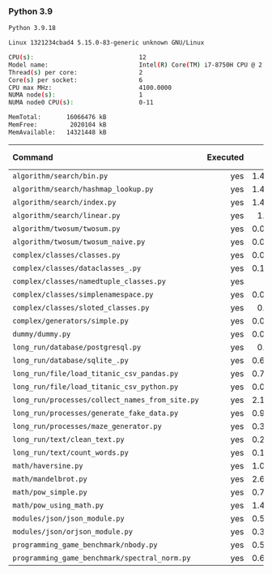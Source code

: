 ### **Python 3.9**

```bash
Python 3.9.18

Linux 1321234cbad4 5.15.0-83-generic unknown GNU/Linux

CPU(s):                             12
Model name:                         Intel(R) Core(TM) i7-8750H CPU @ 2.20GHz
Thread(s) per core:                 2
Core(s) per socket:                 6
CPU max MHz:                        4100.0000
NUMA node(s):                       1
NUMA node0 CPU(s):                  0-11

MemTotal:       16066476 kB
MemFree:         2020104 kB
MemAvailable:   14321448 kB
```

| Command | Executed | Mean [s] | Stddev [s] | Median [s] | Min [s] | Max [s] | Memory [MB] |
|:---|---:|---:|---:|---:|---:|---:|---:|
| `algorithm/search/bin.py` | yes | 1.43058 | 0.01406 | 1.42724 | 1.41014 | 1.44949 | 30.34375 |
| `algorithm/search/hashmap_lookup.py` | yes | 1.44258 | 0.0392 | 1.43456 | 1.41161 | 1.52176 | 32.75446 |
| `algorithm/search/index.py` | yes | 1.47812 | 0.07143 | 1.44295 | 1.43318 | 1.63302 | 30.50391 |
| `algorithm/search/linear.py` | yes | 1.4906 | 0.01399 | 1.49686 | 1.46734 | 1.50797 | 30.57366 |
| `algorithm/twosum/twosum.py` | yes | 0.08771 | 0.00163 | 0.08727 | 0.08674 | 0.09136 | 23.51172 |
| `algorithm/twosum/twosum_naive.py` | yes | 0.08831 | 0.00067 | 0.08845 | 0.08717 | 0.08903 | 22.97489 |
| `complex/classes/classes.py` | yes | 0.04764 | 0.00023 | 0.04761 | 0.04728 | 0.048 | 23.56529 |
| `complex/classes/dataclasses_.py` | yes | 0.13874 | 0.00077 | 0.13872 | 0.13779 | 0.13985 | 23.66518 |
| `complex/classes/namedtuple_classes.py` | yes | 0.1 | 0.00058 | 0.10025 | 0.09885 | 0.10059 | 22.48884 |
| `complex/classes/simplenamespace.py` | yes | 0.04987 | 0.00034 | 0.04985 | 0.04949 | 0.05026 | 23.17969 |
| `complex/classes/sloted_classes.py` | yes | 0.0478 | 0.00051 | 0.0479 | 0.04715 | 0.0485 | 23.26563 |
| `complex/generators/simple.py` | yes | 0.06751 | 0.00229 | 0.06675 | 0.06619 | 0.07263 | 23.73214 |
| `dummy/dummy.py` | yes | 0.03371 | 0.00054 | 0.03373 | 0.03299 | 0.03438 | 23.05357 |
| `long_run/database/postgresql.py` | yes | 0.1723 | 0.00371 | 0.17125 | 0.16982 | 0.18058 | 29.05971 |
| `long_run/database/sqlite_.py` | yes | 0.66581 | 0.00194 | 0.66583 | 0.66344 | 0.66891 | 67.64397 |
| `long_run/file/load_titanic_csv_pandas.py` | yes | 0.72669 | 0.01126 | 0.72455 | 0.71534 | 0.75032 | 67.09654 |
| `long_run/file/load_titanic_csv_python.py` | yes | 0.07986 | 0.00035 | 0.07975 | 0.07943 | 0.08042 | 23.15681 |
| `long_run/processes/collect_names_from_site.py` | yes | 2.11104 | 0.02168 | 2.10958 | 2.07645 | 2.1415 | 45.57701 |
| `long_run/processes/generate_fake_data.py` | yes | 0.90444 | 0.02316 | 0.90126 | 0.88625 | 0.94993 | 69.86328 |
| `long_run/processes/maze_generator.py` | yes | 0.34228 | 0.0252 | 0.33636 | 0.32358 | 0.39514 | 22.70647 |
| `long_run/text/clean_text.py` | yes | 0.29197 | 0.00113 | 0.29193 | 0.2905 | 0.2934 | 23.36942 |
| `long_run/text/count_words.py` | yes | 0.10106 | 0.00072 | 0.10074 | 0.10042 | 0.10213 | 23.48158 |
| `math/haversine.py` | yes | 1.00507 | 0.00695 | 1.00552 | 0.99681 | 1.01445 | 23.70982 |
| `math/mandelbrot.py` | yes | 2.60615 | 0.00333 | 2.60718 | 2.60108 | 2.61049 | 42.92243 |
| `math/pow_simple.py` | yes | 0.78083 | 0.01741 | 0.77774 | 0.76679 | 0.81528 | 23.66183 |
| `math/pow_using_math.py` | yes | 1.43642 | 0.05862 | 1.4282 | 1.39064 | 1.56263 | 23.20257 |
| `modules/json/json_module.py` | yes | 0.50125 | 0.00752 | 0.50084 | 0.49276 | 0.51217 | 23.32087 |
| `modules/json/orjson_module.py` | yes | 0.33283 | 0.0041 | 0.33171 | 0.32612 | 0.33792 | 23.64621 |
| `programming_game_benchmark/nbody.py` | yes | 0.56627 | 0.01761 | 0.56693 | 0.53976 | 0.59779 | 22.98661 |
| `programming_game_benchmark/spectral_norm.py` | yes | 0.67122 | 0.00688 | 0.67065 | 0.66239 | 0.68339 | 23.61161 |
